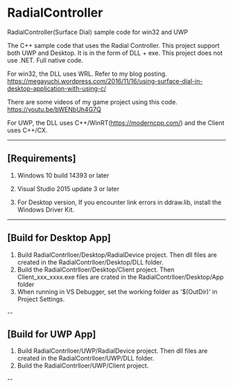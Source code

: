 # RadialController
RadialController(Surface Dial) sample code for win32 and UWP

The C++ sample code that uses the Radial Controller.
This project support both UWP and Desktop.
It is in the form of DLL + exe.
This project does not use .NET. Full native code.

For win32, the DLL uses WRL. Refer to my blog posting.
https://megayuchi.wordpress.com/2016/11/16/using-surface-dial-in-desktop-application-with-using-c/

There are some videos of my game project using this code.
https://youtu.be/bWENbUh4G7Q

For UWP, the DLL uses C++/WinRT(https://moderncpp.com/) and the Client uses C++/CX.

---

[Requirements]
-
1. Windows 10 build 14393 or later

2. Visual Studio 2015 update 3 or later

3. For Desktop version, If you encounter link errors in ddraw.lib, install the Windows Driver Kit.

---

[Build for Desktop App]
-
1. Build RadialContrlloer/Desktop/RadialDevice project. Then dll files are created in the RadialContrlloer/Desktop/DLL folder.
2. Build the RadialContrlloer/Desktop/Client project. Then Client_xxx_xxxx.exe files are crated in the RadialContrlloer/Desktop/App folder
3. When running in VS Debugger, set the working folder as '$(OutDir)' in Project Settings.

--

[Build for UWP App]
-
1. Build RadialContrlloer/UWP/RadialDevice project. Then dll files are created in the RadialContrlloer/UWP/DLL folder.
2. Build the RadialContrlloer/UWP/Client project. 

--
